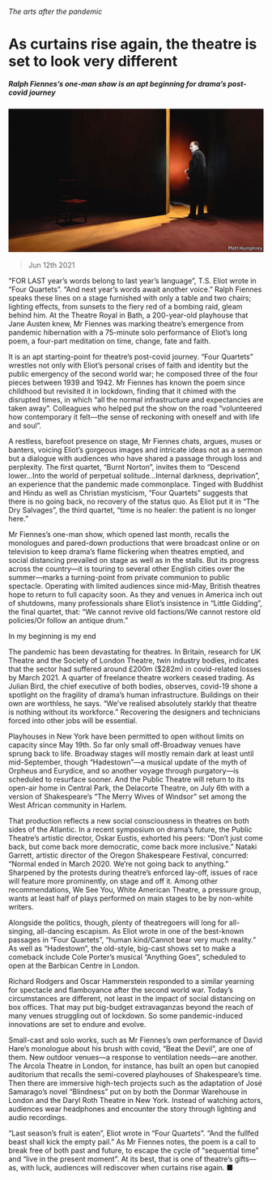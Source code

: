 ###### The arts after the pandemic

# As curtains rise again, the theatre is set to look very different 

##### Ralph Fiennes’s one-man show is an apt beginning for drama’s post-covid journey 

![image](images/20210612_BKP002_1.jpg) 

> Jun 12th 2021 

“FOR LAST year’s words belong to last year’s language”, T.S. Eliot wrote in “Four Quartets”. “And next year’s words await another voice.” Ralph Fiennes speaks these lines on a stage furnished with only a table and two chairs; lighting effects, from sunsets to the fiery red of a bombing raid, gleam behind him. At the Theatre Royal in Bath, a 200-year-old playhouse that Jane Austen knew, Mr Fiennes was marking theatre’s emergence from pandemic hibernation with a 75-minute solo performance of Eliot’s long poem, a four-part meditation on time, change, fate and faith.

It is an apt starting-point for theatre’s post-covid journey. “Four Quartets” wrestles not only with Eliot’s personal crises of faith and identity but the public emergency of the second world war; he composed three of the four pieces between 1939 and 1942. Mr Fiennes has known the poem since childhood but revisited it in lockdown, finding that it chimed with the disrupted times, in which “all the normal infrastructure and expectancies are taken away”. Colleagues who helped put the show on the road “volunteered how contemporary it felt—the sense of reckoning with oneself and with life and soul”.


A restless, barefoot presence on stage, Mr Fiennes chats, argues, muses or banters, voicing Eliot’s gorgeous images and intricate ideas not as a sermon but a dialogue with audiences who have shared a passage through loss and perplexity. The first quartet, “Burnt Norton”, invites them to “Descend lower…Into the world of perpetual solitude…Internal darkness, deprivation”, an experience that the pandemic made commonplace. Tinged with Buddhist and Hindu as well as Christian mysticism, “Four Quartets” suggests that there is no going back, no recovery of the status quo. As Eliot put it in “The Dry Salvages”, the third quartet, “time is no healer: the patient is no longer here.”

Mr Fiennes’s one-man show, which opened last month, recalls the monologues and pared-down productions that were broadcast online or on television to keep drama’s flame flickering when theatres emptied, and social distancing prevailed on stage as well as in the stalls. But its progress across the country—it is touring to several other English cities over the summer—marks a turning-point from private communion to public spectacle. Operating with limited audiences since mid-May, British theatres hope to return to full capacity soon. As they and venues in America inch out of shutdowns, many professionals share Eliot’s insistence in “Little Gidding”, the final quartet, that: “We cannot revive old factions/We cannot restore old policies/Or follow an antique drum.”

In my beginning is my end

The pandemic has been devastating for theatres. In Britain, research for UK Theatre and the Society of London Theatre, twin industry bodies, indicates that the sector had suffered around £200m ($282m) in covid-related losses by March 2021. A quarter of freelance theatre workers ceased trading. As Julian Bird, the chief executive of both bodies, observes, covid-19 shone a spotlight on the fragility of drama’s human infrastructure. Buildings on their own are worthless, he says. “We’ve realised absolutely starkly that theatre is nothing without its workforce.” Recovering the designers and technicians forced into other jobs will be essential.

Playhouses in New York have been permitted to open without limits on capacity since May 19th. So far only small off-Broadway venues have sprung back to life. Broadway stages will mostly remain dark at least until mid-September, though “Hadestown”—a musical update of the myth of Orpheus and Eurydice, and so another voyage through purgatory—is scheduled to resurface sooner. And the Public Theatre will return to its open-air home in Central Park, the Delacorte Theatre, on July 6th with a version of Shakespeare’s “The Merry Wives of Windsor” set among the West African community in Harlem.

That production reflects a new social consciousness in theatres on both sides of the Atlantic. In a recent symposium on drama’s future, the Public Theatre’s artistic director, Oskar Eustis, exhorted his peers: “Don’t just come back, but come back more democratic, come back more inclusive.” Nataki Garrett, artistic director of the Oregon Shakespeare Festival, concurred: “Normal ended in March 2020. We’re not going back to anything.” Sharpened by the protests during theatre’s enforced lay-off, issues of race will feature more prominently, on stage and off it. Among other recommendations, We See You, White American Theatre, a pressure group, wants at least half of plays performed on main stages to be by non-white writers.

Alongside the politics, though, plenty of theatregoers will long for all-singing, all-dancing escapism. As Eliot wrote in one of the best-known passages in “Four Quartets”, “human kind/Cannot bear very much reality.” As well as “Hadestown”, the old-style, big-cast shows set to make a comeback include Cole Porter’s musical “Anything Goes”, scheduled to open at the Barbican Centre in London.

Richard Rodgers and Oscar Hammerstein responded to a similar yearning for spectacle and flamboyance after the second world war. Today’s circumstances are different, not least in the impact of social distancing on box offices. That may put big-budget extravaganzas beyond the reach of many venues struggling out of lockdown. So some pandemic-induced innovations are set to endure and evolve.

Small-cast and solo works, such as Mr Fiennes’s own performance of David Hare’s monologue about his brush with covid, “Beat the Devil”, are one of them. New outdoor venues—a response to ventilation needs—are another. The Arcola Theatre in London, for instance, has built an open but canopied auditorium that recalls the semi-covered playhouses of Shakespeare’s time. Then there are immersive high-tech projects such as the adaptation of José Samarago’s novel “Blindness” put on by both the Donmar Warehouse in London and the Daryl Roth Theatre in New York. Instead of watching actors, audiences wear headphones and encounter the story through lighting and audio recordings.

“Last season’s fruit is eaten”, Eliot wrote in “Four Quartets”. “And the fullfed beast shall kick the empty pail.” As Mr Fiennes notes, the poem is a call to break free of both past and future, to escape the cycle of “sequential time” and “live in the present moment”. At its best, that is one of theatre’s gifts—as, with luck, audiences will rediscover when curtains rise again. ■

